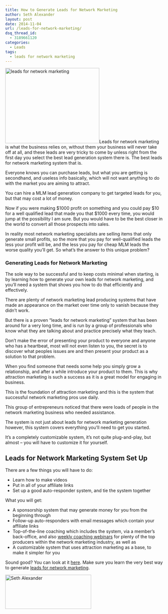 ```yaml
---
title: How to Generate Leads for Network Marketing
author: Seth Alexander
layout: post
date: 2014-11-04
url: /leads-for-network-marketing/
dsq_thread_id:
  - 3189661120
categories:
  - Leads
tags:
  - leads for network marketing
---
```

<img class="alignleft size-medium wp-image-1685" src="http://sethaalexander.com/wp-content/uploads/2014/11/leads-for-network-marketing-300x240.jpg" alt="leads for network marketing" width="300" height="240" />Leads for network marketing is what the business relies on, without them your business will never take off at all, and these leads are very tricky to come by unless right from the first day you select the best lead generation system there is. The best leads for network marketing system that is.

Everyone knows you can purchase leads, but what you are getting is secondhand, and useless info basically, which will not want anything to do with the market you are aiming to attract.

You can hire a MLM lead generation company to get targeted leads for you, but that may cost a lot of money.

Now if you were making $1000 profit on something and you could pay $10 for a well qualified lead that made you that $1000 every time, you would jump at the possibility I am sure. But you would have to be the best closer in the world to convert all those prospects into sales.

In reality most network marketing specialists are selling items that only generate small profits, so the more that you pay for well-qualified leads the less your profit will be, and the less you pay for cheap MLM leads the worse quality you&#8217;ll get. So what&#8217;s the answer to this unique problem?

### Generating Leads for Network Marketing

The sole way to be successful and to keep costs minimal when starting, is by learning how to generate your own leads for network marketing, and you&#8217;ll need a system that shows you how to do that efficiently and effectively.

There are plenty of network marketing lead producing systems that have made an appearance on the market over time only to vanish because they didn&#8217;t work.

But there is a proven &#8220;leads for network marketing&#8221; system that has been around for a very long time, and is run by a group of professionals who know what they are talking about and practice precisely what they teach.

Don&#8217;t make the error of presenting your product to everyone and anyone who has a heartbeat, most will not even listen to you, the secret is to discover what peoples issues are and then present your product as a solution to that problem.

When you find someone that needs some help you simply grow a relationship, and after a while introduce your product to them. This is why attraction marketing is such a success as it is a great model for engaging in business.

This is the foundation of attraction marketing and this is the system that successful network marketing pros use daily.

This group of entrepreneurs noticed that there were loads of people in the network marketing business who needed assistance.

The system is not just about leads for network marketing generation however, this system covers everything you&#8217;ll need to get you started.

It&#8217;s a completely customizable system, it&#8217;s not quite plug-and-play, but almost &#8211; you will have to customize it for yourself.

## Leads for Network Marketing System Set Up

There are a few things you will have to do:

  * Learn how to make videos
  * Put in all of your affiliate links
  * Set up a good auto-responder system, and tie the system together

What you will get:

  * A sponsorship system that may generate money for you from the beginning through
  * Follow-up auto-responders with email messages which contain your affiliate links
  * Top-of-the-line coaching which includes the system, via a member&#8217;s back-office, and also [weekly coaching webinars][1] for plenty of the top producers within the network marketing industry, as well as
  * A customizable system that uses attraction marketing as a base, to make it simpler for you

Sound good? You can look at it [here][2]. Make sure you learn the very best way to generate [leads for network marketing][2].

[<img class="alignleft size-full wp-image-602" src="http://sethaalexander.com/wp-content/uploads/2012/09/signature.png" alt="Seth Alexander" width="274" height="109" />][3]

 [1]: http://sethalexander.weeklymarketingwebinars.com/?t=leads-for-network-marketing
 [2]: http://sethalexander.bizbuilderuniversity.com/?t=saa-leads-for-network-marketing
 [3]: http://sethaalexander.com/